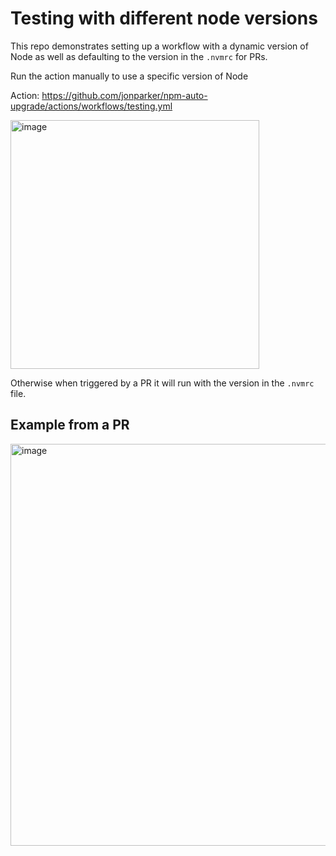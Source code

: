 # Testing with different node versions

This repo demonstrates setting up a workflow with a dynamic version of Node as well as defaulting to the version in the `.nvmrc` for PRs.

Run the action manually to use a specific version of Node

Action: https://github.com/jonparker/npm-auto-upgrade/actions/workflows/testing.yml

<img width="398" alt="image" src="https://github.com/jonparker/npm-auto-upgrade/assets/152131/77dd8b2c-fba3-438b-8e6a-73f24ec6d8e8">

Otherwise when triggered by a PR it will run with the version in the `.nvmrc` file.

## Example from a PR

<img width="643" alt="image" src="https://github.com/jonparker/npm-auto-upgrade/assets/152131/c51ee9a9-0612-453e-a7ee-e0bfa0496be3">
